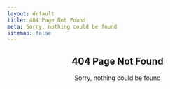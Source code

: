 ```yaml
---
layout: default
title: 404 Page Not Found
meta: Sorry, nothing could be found
sitemap: false
---
```

<main role="main">
    <section class="site__content site__content--page inner">
        <header class="page__header">
            <h1 class="page__title glitch" data-glitch-text="404 Page Not Found">404 Page Not Found</h1>
            <span class="page__meta">Sorry, nothing could be found</span>
        </header>
    </section>
</main>